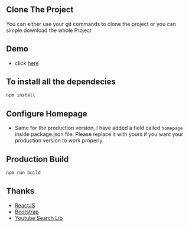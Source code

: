 
## Clone The Project
You can either use your git commands to clone the project or you can simple download the whole Project

## Demo
- click [here](https://github.com/SaroarShahan/react-youtube-search)

## To install all the dependecies
```sh
npm install
```

## Configure Homepage
- Same for the production version, I have added a field called `homepage` inside package.json file. Please replace it with yours if you want your production version to work properly.


## Production Build
```sh
npm run build
```

## Thanks
- [ReactJS](https://reactjs.org/)
- [Bootstrap](http://getbootstrap.com/)
- [Youtube Search Lib](https://www.npmjs.com/package/youtube-search-lib)
